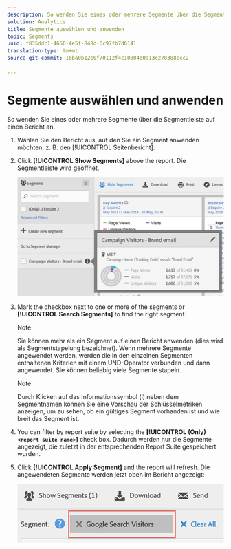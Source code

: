 ```yaml
---
description: So wenden Sie eines oder mehrere Segmente über die Segmentleiste auf einen Bericht an.
solution: Analytics
title: Segmente auswählen und anwenden
topic: Segments
uuid: f835ddc1-4650-4e5f-848d-6c97fb7d6141
translation-type: tm+mt
source-git-commit: 16ba0b12e0f70112f4c10804d0a13c278388ecc2

---
```



# Segmente auswählen und anwenden

So wenden Sie eines oder mehrere Segmente über die Segmentleiste auf einen Bericht an.

1. Wählen Sie den Bericht aus, auf den Sie ein Segment anwenden möchten, z. B. den [!UICONTROL Seitenbericht].
1. Click **[!UICONTROL Show Segments]** above the report. Die Segmentleiste wird geöffnet.

   ![](assets/segment_rail.png)

1. Mark the checkbox next to one or more of the segments or **[!UICONTROL Search Segments]** to find the right segment.

   >[!NOTE]
   >
   >Sie können mehr als ein Segment auf einen Bericht anwenden (dies wird als Segmentstapelung bezeichnet). Wenn mehrere Segmente angewendet werden, werden die in den einzelnen Segmenten enthaltenen Kriterien mit einem UND-Operator verbunden und dann angewendet. Sie können beliebig viele Segmente stapeln.

   >[!NOTE]
   >
   >Durch Klicken auf das Informationssymbol (i) neben dem Segmentnamen können Sie eine Vorschau der Schlüsselmetriken anzeigen, um zu sehen, ob ein gültiges Segment vorhanden ist und wie breit das Segment ist.

1. You can filter by report suite by selecting the **[!UICONTROL (Only)`<report suite name>`]** check box. Dadurch werden nur die Segmente angezeigt, die zuletzt in der entsprechenden Report Suite gespeichert wurden.
1. Click **[!UICONTROL Apply Segment]** and the report will refresh. Die angewendeten Segmente werden jetzt oben im Bericht angezeigt:

   ![](assets/applied_segments.png)
